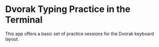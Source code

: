 # Dvorak Typing Practice in the Terminal

This app offers a basic set of practice sessions for the Dvorak keyboard
layout.
